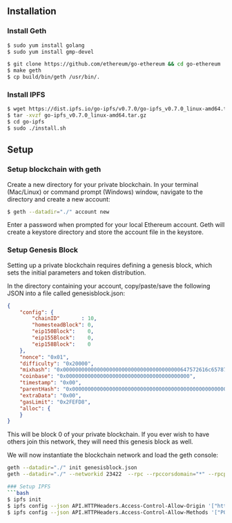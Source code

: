 ## Installation

### Install Geth

```bash
$ sudo yum install golang
$ sudo yum install gmp-devel

$ git clone https://github.com/ethereum/go-ethereum && cd go-ethereum
$ make geth
$ cp build/bin/geth /usr/bin/.
```
### Install IPFS
```bash
$ wget https://dist.ipfs.io/go-ipfs/v0.7.0/go-ipfs_v0.7.0_linux-amd64.tar.gz
$ tar -xvzf go-ipfs_v0.7.0_linux-amd64.tar.gz
$ cd go-ipfs
$ sudo ./install.sh
```

## Setup
### Setup blockchain with geth
Create a new directory for your private blockchain. In your terminal (Mac/Linux) or command prompt (Windows) window, navigate to the directory and create a new account:

```bash
$ geth --datadir="./" account new
```
Enter a password when prompted for your local Ethereum account. Geth will create a keystore directory and store the account file in the keystore.

### Setup Genesis Block

Setting up a private blockchain requires defining a genesis block, which sets the initial parameters and token distribution.

In the directory containing your account, copy/paste/save the following JSON into a file called genesisblock.json:
```json
{
    "config": {
        "chainID"       : 10,
        "homesteadBlock": 0,
        "eip150Block":    0,
        "eip155Block":    0,
        "eip158Block":    0
    },
    "nonce": "0x01",
    "difficulty": "0x20000",
    "mixhash": "0x00000000000000000000000000000000000000647572616c65787365646c6578",
    "coinbase": "0x0000000000000000000000000000000000000000",
    "timestamp": "0x00",
    "parentHash": "0x0000000000000000000000000000000000000000000000000000000000000000",
    "extraData": "0x00",
    "gasLimit": "0x2FEFD8",
    "alloc": {
    }
}
```

This will be block 0 of your private blockchain. If you ever wish to have others join this network, they will need this genesis block as well.

We will now instantiate the blockchain network and load the geth console:
```bash
geth --datadir="./" init genesisblock.json
geth --datadir="./" --networkid 23422  --rpc --rpccorsdomain="*" --rpcport="8545" --minerthreads="1" --mine --nodiscover --maxpeers=0 --unlock 0 console --allow-insecure-unlock

### Setup IPFS
```bash
$ ipfs init
$ ipfs config --json API.HTTPHeaders.Access-Control-Allow-Origin '["http://localhost:3000", "https://webui.ipfs.io", "http://127.0.0.1:5001"]'
$ ipfs config --json API.HTTPHeaders.Access-Control-Allow-Methods '["POST"]'
```
